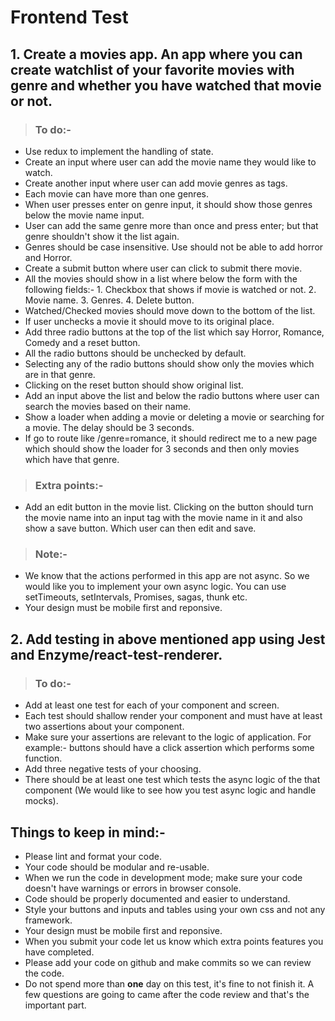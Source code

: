 # Frontend Test

## 1. Create a movies app. An app where you can create watchlist of your favorite movies with genre and whether you have watched that movie or not.

> ### To do:-

- Use redux to implement the handling of state.
- Create an input where user can add the movie name they would like to watch.
- Create another input where user can add movie genres as tags.
- Each movie can have more than one genres.
- When user presses enter on genre input, it should show those genres below the movie name input.
- User can add the same genre more than once and press enter; but that genre shouldn't show it the list again.
- Genres should be case insensitive. Use should not be able to add horror and Horror.
- Create a submit button where user can click to submit there movie.
- All the movies should show in a list where below the form with the following fields:- 1. Checkbox that shows if movie is watched or not. 2. Movie name. 3. Genres. 4. Delete button.
- Watched/Checked movies should move down to the bottom of the list.
- If user unchecks a movie it should move to its original place.
- Add three radio buttons at the top of the list which say Horror, Romance, Comedy and a reset button.
- All the radio buttons should be unchecked by default.
- Selecting any of the radio buttons should show only the movies which are in that genre.
- Clicking on the reset button should show original list.
- Add an input above the list and below the radio buttons where user can search the movies based on their name.
- Show a loader when adding a movie or deleting a movie or searching for a movie. The delay should be 3 seconds.
- If go to route like /genre=romance, it should redirect me to a new page which should show the loader for 3 seconds and then only movies which have that genre.

> ### Extra points:-

- Add an edit button in the movie list. Clicking on the button should turn the movie name into an input tag with the movie name in it and also show a save button. Which user can then edit and save.

> ### Note:-

- We know that the actions performed in this app are not async. So we would like you to implement your own async logic. You can use setTimeouts, setIntervals, Promises, sagas, thunk etc.
- Your design must be mobile first and reponsive.

## 2. Add testing in above mentioned app using Jest and Enzyme/react-test-renderer.

> ### To do:-

- Add at least one test for each of your component and screen.
- Each test should shallow render your component and must have at least two assertions about your component.
- Make sure your assertions are relevant to the logic of application. For example:- buttons should have a click assertion which performs some function.
- Add three negative tests of your choosing.
- There should be at least one test which tests the async logic of the that component (We would like to see how you test async logic and handle mocks).

## Things to keep in mind:-

- Please lint and format your code.
- Your code should be modular and re-usable.
- When we run the code in development mode; make sure your code doesn't have warnings or errors in browser console.
- Code should be properly documented and easier to understand.
- Style your buttons and inputs and tables using your own css and not any framework.
- Your design must be mobile first and reponsive.
- When you submit your code let us know which extra points features you have completed.
- Please add your code on github and make commits so we can review the code.
- Do not spend more than **one** day on this test, it's fine to not finish it. A few questions are going to came after the code review and that's the important part.
